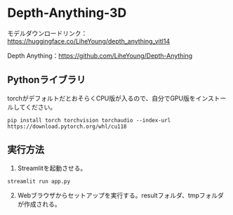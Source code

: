 # Depth-Anything-3D
モデルダウンロードリンク：https://huggingface.co/LiheYoung/depth_anything_vitl14

Depth Anything：https://github.com/LiheYoung/Depth-Anything

## Pythonライブラリ
torchがデフォルトだとおそらくCPU版が入るので、自分でGPU版をインストールしてください。
```
pip install torch torchvision torchaudio --index-url https://download.pytorch.org/whl/cu118
```

## 実行方法
1. Streamlitを起動させる。
```
streamlit run app.py
```

2. Webブラウザからセットアップを実行する。resultフォルダ、tmpフォルダが作成される。

